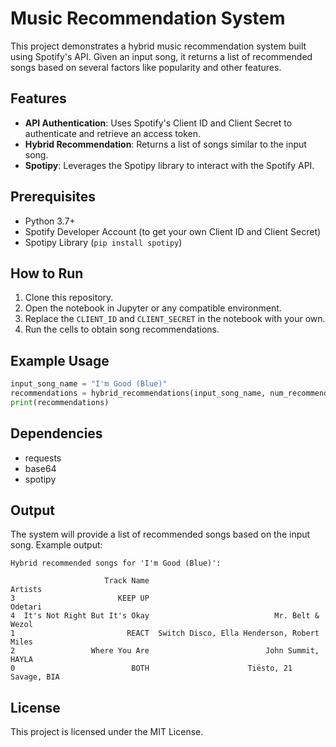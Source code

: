 
# Music Recommendation System

This project demonstrates a hybrid music recommendation system built using Spotify's API. Given an input song, it returns a list of recommended songs based on several factors like popularity and other features.

## Features

- **API Authentication**: Uses Spotify's Client ID and Client Secret to authenticate and retrieve an access token.
- **Hybrid Recommendation**: Returns a list of songs similar to the input song.
- **Spotipy**: Leverages the Spotipy library to interact with the Spotify API.

## Prerequisites

- Python 3.7+
- Spotify Developer Account (to get your own Client ID and Client Secret)
- Spotipy Library (`pip install spotipy`)

## How to Run

1. Clone this repository.
2. Open the notebook in Jupyter or any compatible environment.
3. Replace the `CLIENT_ID` and `CLIENT_SECRET` in the notebook with your own.
4. Run the cells to obtain song recommendations.

## Example Usage

```python
input_song_name = "I'm Good (Blue)"
recommendations = hybrid_recommendations(input_song_name, num_recommendations=5)
print(recommendations)
```

## Dependencies

- requests
- base64
- spotipy

## Output

The system will provide a list of recommended songs based on the input song. Example output:

```
Hybrid recommended songs for 'I'm Good (Blue)':

                     Track Name                                     Artists
3                       KEEP UP                                     Odetari   
4  It's Not Right But It's Okay                            Mr. Belt & Wezol   
1                         REACT  Switch Disco, Ella Henderson, Robert Miles   
2                 Where You Are                          John Summit, HAYLA   
0                          BOTH                      Tiësto, 21 Savage, BIA   
```

## License

This project is licensed under the MIT License.

